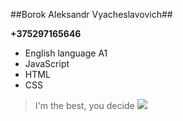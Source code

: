 ##Borok Aleksandr Vyacheslavovich##

**+375297165646**
- English language A1
- JavaScript
- HTML
- CSS
> I'm the best, you decide
![](https://commonmark.org/help/images/favicon.png)